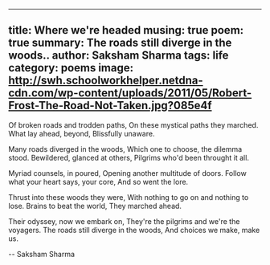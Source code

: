 -------
title: Where we're headed
musing: true
poem: true
summary: The roads still diverge in the woods..
author: Saksham Sharma
tags: life
category: poems
image: http://swh.schoolworkhelper.netdna-cdn.com/wp-content/uploads/2011/05/Robert-Frost-The-Road-Not-Taken.jpg?085e4f
-------

Of broken roads and trodden paths,
On these mystical paths they marched.
What lay ahead, beyond,
Blissfully unaware.

Many roads diverged in the woods,
Which one to choose, the dilemma stood.
Bewildered, glanced at others,
Pilgrims who'd been throught it all.

Myriad counsels, in poured,
Opening another multitude of doors.
Follow what your heart says, your core,
And so went the lore.

Thrust into these woods they were,
With nothing to go on and nothing to lose.
Brains to beat the world,
They marched ahead.

Their odyssey, now we embark on,
They're the pilgrims and we're the voyagers.
The roads still diverge in the woods,
And choices we make, make us.

-- Saksham Sharma
